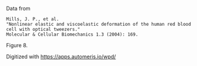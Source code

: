 Data from

	Mills, J. P., et al.
	"Nonlinear elastic and viscoelastic deformation of the human red blood cell with optical tweezers."
	Molecular & Cellular Biomechanics 1.3 (2004): 169.

Figure 8.

Digitized with https://apps.automeris.io/wpd/
